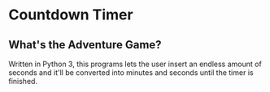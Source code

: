 # Countdown Timer

## What's the Adventure Game?
Written in Python 3, this programs lets the user insert an endless amount of seconds and it'll be converted into minutes and seconds until the timer is finished.
